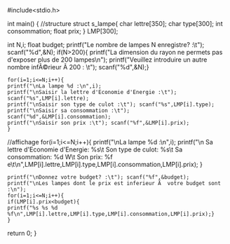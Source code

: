 #include<stdio.h>

int main()
{
//structure
	struct s_lampe{
		char lettre[350];
		char type[300];
		int consommation;
		float prix;
		} LMP[300];

int N,i;
float budget;
	printf("Le nombre de lampes N  enregistre? :\t");
	scanf("%d",&N);
	if(N>200){
	printf("La dimension du rayon ne permets pas d'exposer plus de 200 lampes\n");
	printf("Veuillez introduire un autre nombre infÃ©rieur Ã  200 : \t");
	scanf("%d",&N);}
	
	for(i=1;i<=N;i++){
	printf("\nLa lampe %d :\n",i);
	printf("\nSaisir la lettre d'Economie d'Energie :\t"); scanf("%s",LMP[i].lettre);
	printf("\nSaisir son type de culot :\t"); scanf("%s",LMP[i].type);
	printf("\nSaisir sa consommation :\t"); scanf("%d",&LMP[i].consommation);
	printf("\nSaisir son prix :\t"); scanf("%f",&LMP[i].prix);
	}
//affichage
	for(i=1;i<=N;i++){
	printf("\nLa lampe %d :\n",i);
	printf("\n Sa lettre d'Economie d'Energie: %s\t Son type de culot: %s\t Sa consommation: %d W\t Son prix: %f e\t\n",LMP[i].lettre,LMP[i].type,LMP[i].consommation,LMP[i].prix);
	}

	printf("\nDonnez votre budget? :\t"); scanf("%f",&budget);
	printf("\nLes lampes dont le prix est inferieur Ã  votre budget sont :\n");
	for(i=1;i<=N;i++){
	if(LMP[i].prix<budget){
	printf("%s %s %d %f\n",LMP[i].lettre,LMP[i].type,LMP[i].consommation,LMP[i].prix);}
	}
	
return 0;
}